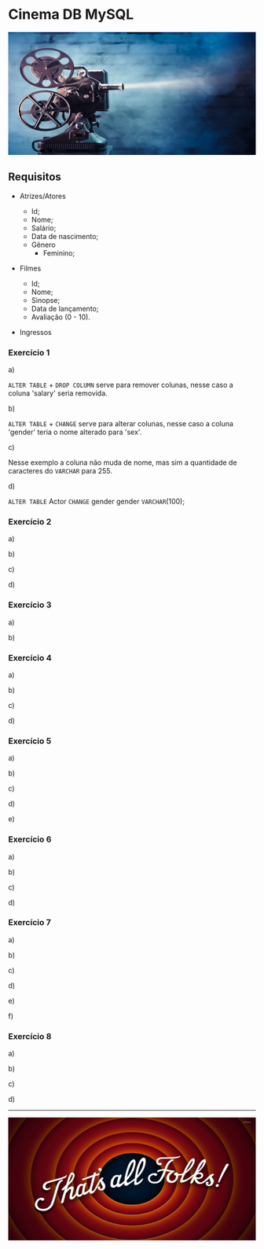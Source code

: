 # Cinema DB MySQL

<img src="images/cinema.jpg" width="100%" height="250">

## Requisitos

- Atrizes/Atores
  - Id;
  - Nome;
  - Salário;
  - Data de nascimento;
  - Gênero
    - Feminino;
- Filmes

  - Id;
  - Nome;
  - Sinopse;
  - Data de lançamento;
  - Avaliação (0 - 10).

- Ingressos

### Exercício 1

a)

`ALTER TABLE` + `DROP COLUMN` serve para remover colunas, nesse caso a coluna 'salary' seria removida.

b)

`ALTER TABLE` + `CHANGE` serve para alterar colunas, nesse caso a coluna 'gender' teria o nome alterado para 'sex'.

c)

Nesse exemplo a coluna não muda de nome, mas sim a quantidade de caracteres do `VARCHAR` para 255.

d)

`ALTER TABLE` Actor
`CHANGE` gender gender `VARCHAR`(100);

### Exercício 2

a)

b)

c)

d)

### Exercício 3

a)

b)

### Exercício 4

a)

b)

c)

d)

### Exercício 5

a)

b)

c)

d)

e)

### Exercício 6

a)

b)

c)

d)

### Exercício 7

a)

b)

c)

d)

e)

f)

### Exercício 8

a)

b)

c)

d)

---

<img src="images/thats-all-folks.jpg" width="100%" height="250">
